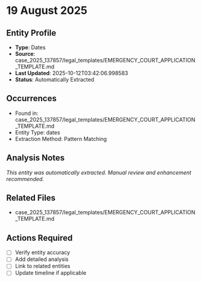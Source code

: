# 19 August 2025

## Entity Profile
- **Type**: Dates
- **Source**: case_2025_137857/legal_templates/EMERGENCY_COURT_APPLICATION_TEMPLATE.md
- **Last Updated**: 2025-10-12T03:42:06.998583
- **Status**: Automatically Extracted

## Occurrences
- Found in: case_2025_137857/legal_templates/EMERGENCY_COURT_APPLICATION_TEMPLATE.md
- Entity Type: dates
- Extraction Method: Pattern Matching

## Analysis Notes
*This entity was automatically extracted. Manual review and enhancement recommended.*

## Related Files
- case_2025_137857/legal_templates/EMERGENCY_COURT_APPLICATION_TEMPLATE.md

## Actions Required
- [ ] Verify entity accuracy
- [ ] Add detailed analysis
- [ ] Link to related entities
- [ ] Update timeline if applicable
